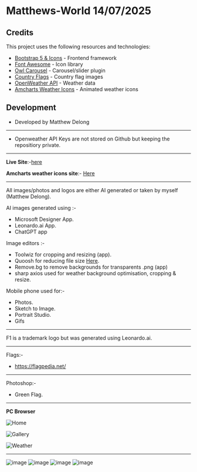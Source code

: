 # Matthews-World 14/07/2025

## Credits

This project uses the following resources and technologies:

- [Bootstrap 5 & Icons](https://getbootstrap.com/) - Frontend framework
- [Font Awesome](https://fontawesome.com/) - Icon library
- [Owl Carousel](https://owlcarousel2.github.io/OwlCarousel2/) - Carousel/slider plugin
- [Country Flags](https://flagpedia.net/) - Country flag images
- [OpenWeather API](https://openweathermap.org/) - Weather data
- [Amcharts Weather Icons](https://www.amcharts.com/free-animated-svg-weather-icons/) - Animated weather icons

## Development

- Developed by Matthew Delong

---

- Openweather API Keys are not stored on Github but keeping the repositiory private.
---

**Live Site**:-[here](https://matthews-world.netlify.app/)

**Amcharts weather icons site**:- [Here](https://www.amcharts.com/free-animated-svg-weather-icons/)

---

All images/photos and logos are either AI generated or taken by myself (Matthew Delong).

AI images generated using :-

- Microsoft Designer App.
- Leonardo.ai App.
- ChatGPT app

Image editors :-

- Toolwiz for cropping and resizing (app).
- Quoosh for reducing file size [Here](https://squoosh.app/).
- Remove.bg to remove backgrounds for transparents .png (app)
- sharp axios used for weather background optimisation, cropping & resize.

Mobile phone used for:-

- Photos.
- Sketch to Image.
- Portrait Studio.
- Gifs

---

F1 is a trademark logo but was generated using Leonardo.ai.

---

Flags:-

- https://flagpedia.net/

---

Photoshop:-

- Green Flag.

---

**PC Browser** 

![Home](https://github.com/user-attachments/assets/6c446300-b22d-4e2a-92f5-d26b6aa9a6bf)

![Gallery](https://github.com/user-attachments/assets/d2617f50-6c0a-43a3-9f40-d2d17a5ff7b7)

![Weather](https://github.com/user-attachments/assets/ce8462c9-c7e9-4cc0-b299-5f44919e6382)

---
![image](https://img.shields.io/badge/HTML5-E34F26?style=for-the-badge&logo=html5&logoColor=white)
![image](https://img.shields.io/badge/CSS3-1572B6?style=for-the-badge&logo=css3&logoColor=white)
![image](https://img.shields.io/badge/JavaScript-323330?style=for-the-badge&logo=javascript&logoColor=F7DF1E)
![image](https://img.shields.io/badge/Bootstrap-563D7C?style=for-the-badge&logo=bootstrap&logoColor=white)

